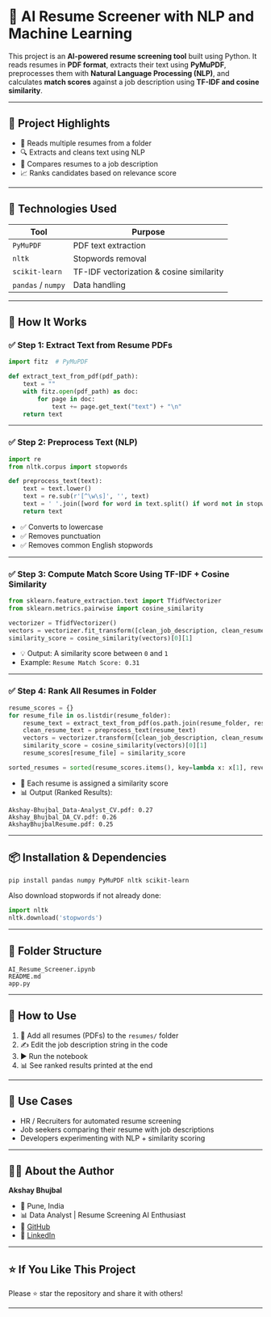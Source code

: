 
# 🤖 AI Resume Screener with NLP and Machine Learning

This project is an **AI-powered resume screening tool** built using Python. It reads resumes in **PDF format**, extracts their text using **PyMuPDF**, preprocesses them with **Natural Language Processing (NLP)**, and calculates **match scores** against a job description using **TF-IDF and cosine similarity**.

---

## 📌 Project Highlights

- 📄 Reads multiple resumes from a folder
- 🔍 Extracts and cleans text using NLP
- 🧠 Compares resumes to a job description
- 📈 Ranks candidates based on relevance score

---

## 🧪 Technologies Used

| Tool | Purpose |
|------|---------|
| `PyMuPDF` | PDF text extraction |
| `nltk` | Stopwords removal |
| `scikit-learn` | TF-IDF vectorization & cosine similarity |
| `pandas` / `numpy` | Data handling |

---

## 🧠 How It Works

### ✅ Step 1: Extract Text from Resume PDFs

```python
import fitz  # PyMuPDF

def extract_text_from_pdf(pdf_path):
    text = ""
    with fitz.open(pdf_path) as doc:
        for page in doc:
            text += page.get_text("text") + "\n"
    return text
````

---

### ✅ Step 2: Preprocess Text (NLP)

```python
import re
from nltk.corpus import stopwords

def preprocess_text(text):
    text = text.lower()
    text = re.sub(r'[^\w\s]', '', text)
    text = ' '.join([word for word in text.split() if word not in stopwords.words('english')])
    return text
```

* ✅ Converts to lowercase
* ✅ Removes punctuation
* ✅ Removes common English stopwords

---

### ✅ Step 3: Compute Match Score Using TF-IDF + Cosine Similarity

```python
from sklearn.feature_extraction.text import TfidfVectorizer
from sklearn.metrics.pairwise import cosine_similarity

vectorizer = TfidfVectorizer()
vectors = vectorizer.fit_transform([clean_job_description, clean_resume_text])
similarity_score = cosine_similarity(vectors)[0][1]
```

* 💡 Output: A similarity score between `0` and `1`
* Example: `Resume Match Score: 0.31`

---

### ✅ Step 4: Rank All Resumes in Folder

```python
resume_scores = {}
for resume_file in os.listdir(resume_folder):
    resume_text = extract_text_from_pdf(os.path.join(resume_folder, resume_file))
    clean_resume_text = preprocess_text(resume_text)
    vectors = vectorizer.transform([clean_job_description, clean_resume_text])
    similarity_score = cosine_similarity(vectors)[0][1]
    resume_scores[resume_file] = similarity_score

sorted_resumes = sorted(resume_scores.items(), key=lambda x: x[1], reverse=True)
```

* 📄 Each resume is assigned a similarity score
* 📊 Output (Ranked Results):

```
Akshay-Bhujbal_Data-Analyst_CV.pdf: 0.27
Akshay_Bhujbal_DA_CV.pdf: 0.26
AkshayBhujbalResume.pdf: 0.25
```

---

## 📦 Installation & Dependencies

```bash
pip install pandas numpy PyMuPDF nltk scikit-learn
```

Also download stopwords if not already done:

```python
import nltk
nltk.download('stopwords')
```

---

## 📁 Folder Structure

```
AI_Resume_Screener.ipynb
README.md
app.py
```

---

## 🚀 How to Use

1. 🔁 Add all resumes (PDFs) to the `resumes/` folder
2. ✍️ Edit the job description string in the code
3. ▶️ Run the notebook
4. 📊 See ranked results printed at the end

---

## 📌 Use Cases

* HR / Recruiters for automated resume screening
* Job seekers comparing their resume with job descriptions
* Developers experimenting with NLP + similarity scoring

---

## 👨‍💻 About the Author

**Akshay Bhujbal**

* 📍 Pune, India
* 📊 Data Analyst | Resume Screening AI Enthusiast
* 🔗 [GitHub](https://github.com/AkshayBhujbal1995)
* 💼 [LinkedIn](https://linkedin.com/in/akshay-1995-bhujbal)

---

## ⭐ If You Like This Project

Please ⭐ star the repository and share it with others!

---

